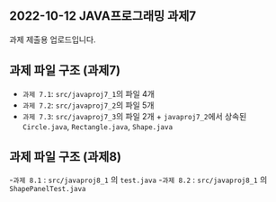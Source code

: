 ## 2022-10-12 JAVA프로그래밍 과제7

과제 제출용 업로드입니다.

## 과제 파일 구조 (과제7)

- `과제 7.1`: `src/javaproj7_1`의 파일 4개
- `과제 7.2`: `src/javaproj7_2`의 파일 5개
- `과제 7.3`: `src/javaproj7_3`의 파일 2개 + `javaproj7_2`에서 상속된 `Circle.java`, `Rectangle.java`, `Shape.java`

## 과제 파일 구조 (과제8)

-`과제 8.1` : `src/javaproj8_1` 의 `test.java`
-`과제 8.2` : `src/javaproj8_1` 의 `ShapePanelTest.java`
